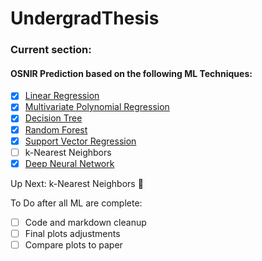 # UndergradThesis

### Current section:
#### OSNIR Prediction based on the following ML Techniques:

- [x] [Linear Regression](/Machine%20Learning%20Techniques/Linear%20Regression/OSNIR_Linear_Regression.ipynb)
- [x] [Multivariate Polynomial Regression](/Machine%20Learning%20Techniques/Multivariate%20Polynomial%20Regression/OSNIR_Polynomial_Regression.ipynb)
- [x] [Decision Tree](/Machine%20Learning%20Techniques/Decision%20Tree/OSNIR_Decision_Tree.ipynb)
- [x] [Random Forest](/Machine%20Learning%20Techniques/Random%20Forest/OSNIR_Random_Forest.ipynb)
- [x] [Support Vector Regression](/Machine%20Learning%20Techniques/Support%20Vector%20Regression/OSNIR_SVR.ipynb)
- [ ] k-Nearest Neighbors
- [x] [Deep Neural Network](/Machine%20Learning%20Techniques/Neural%20Network/OSNIR_NeuralNetwork.ipynb)

Up Next: k-Nearest Neighbors :robot:

To Do after all ML are complete:
- [ ] Code and markdown cleanup
- [ ] Final plots adjustments
- [ ] Compare plots to paper
